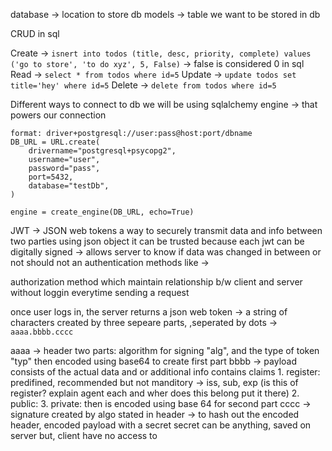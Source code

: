 database -> location to store db 
models -> table we want to be stored in db

CRUD in sql


Create -> `isnert into todos (title, desc, priority, complete) values ('go to store', 'to do xyz', 5, False)` -> false is considered 0 in sql
Read -> `select * from todos where id=5`
Update -> `update todos set title='hey' where id=5`
Delete -> `delete from todos where id=5`


Different ways to connect to db 
we will be using sqlalchemy engine -> that powers our connection

```
format: driver+postgresql://user:pass@host:port/dbname
DB_URL = URL.create(
    drivername="postgresql+psycopg2",
    username="user",
    password="pass",
    port=5432,
    database="testDb",
)
```

`engine = create_engine(DB_URL, echo=True)`

JWT -> JSON web tokens
a way to securely transmit data and info between two parties using json object
it can be trusted because each jwt can be digitally signed -> allows server to know if data was changed in between or not
should
 not an authentication methods like -> 

authorization method which maintain relationship b/w client and server without loggin everytime sending a request

once user logs in, the server returns a json web token -> a string of characters
created by three sepeare parts, ,seperated by dots -> `aaaa.bbbb.cccc`

aaaa -> header 
    two parts: algorithm for signing "alg", and the type of token "typ"
    then encoded using base64 to create first part
bbbb -> payload
    consists of the actual data and or additional info
    contains claims
        1. register: predifined, recommended but not manditory -> iss, sub, exp (is this of register? explain agent each and wher does this belong put it there)
        2. public: 
        3. private: 
    then is encoded using base 64 for second part
cccc -> signature
    created by algo stated in header -> to hash out the encoded header, encoded payload with a secret
    secret can be anything, saved on server but, client have no access to 


